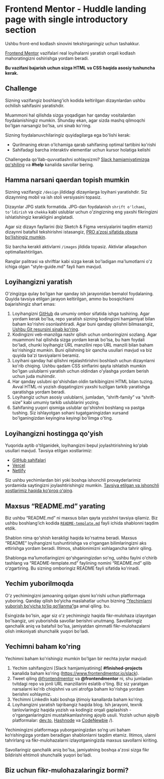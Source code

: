 # Frontend Mentor - Huddle landing page with single introductory section

Ushbu front-end kodlash sinovini tekshirganingiz uchun tashakkur.

[Frontend Mentor](https://www.frontendmentor.io) vazifalari real loyihalarni yaratish orqali kodlash mahoratingizni oshirishga yordam beradi.

**Bu vazifani bajarish uchun sizga HTML va CSS haqida asosiy tushuncha kerak.**

## Challenge

Sizning vazifangiz boshlang'ich kodida keltirilgan dizaynlardan ushbu ochilish sahifasini yaratishdir.

Muammoni hal qilishda sizga yoqadigan har qanday vositalardan foydalanishingiz mumkin. Shunday ekan, agar sizda mashq qilmoqchi bo'lgan narsangiz bo'lsa, uni sinab ko'ring.

Sizning foydalanuvchilaringiz quyidagilarga ega bo'lishi kerak:

- Qurilmaning ekran o'lchamiga qarab sahifaning optimal tartibini ko'rishi
- Sahifadagi barcha interaktiv elementlar uchun kursor holatiga kelishi

Challengeda qo'llab-quvvatlashni xohlaysizmi? [Slack hamjamiyatimizga qoʻshiling](https://www.frontendmentor.io/slack) va **#help** kanalida savollar bering.

## Hamma narsani qaerdan topish mumkin

Sizning vazifangiz `/design` jildidagi dizaynlarga loyihani yaratishdir. Siz dizaynning mobil va ish stoli versiyasini topasiz.

Dizaynlar JPG statik formatida. JPG-dan foydalanish `shrift o'lchami`, `to'ldirish` va `chekka` kabi uslublar uchun o'zingizning eng yaxshi fikringizni ishlatishingiz kerakligini anglatadi.

Agar siz dizayn fayllarini (biz Sketch & Figma versiyalarini taqdim etamiz) dizaynni batafsil tekshirishni istasangiz, [PRO aʼzosi sifatida obuna boʻlishingiz mumkin](https://www.frontendmentor.io/pro).

Siz barcha kerakli aktivlarni `/images` jildida topasiz. Aktivlar allaqachon optimallashtirilgan.

Ranglar palitrasi va shriftlar kabi sizga kerak bo'ladigan ma'lumotlarni o'z ichiga olgan "style-guide.md" fayli ham mavjud.

## Loyihangizni yaratish

O'zingizga qulay bo'lgan har qanday ish jarayonidan bemalol foydalaning. Quyida tavsiya etilgan jarayon keltirilgan, ammo bu bosqichlarni bajarishingiz shart emas:

1. Loyihangizni [GitHub](https://github.com/) da umumiy ombor sifatida ishga tushiring. Agar yordam kerak bo'lsa, repo yaratish sizning kodingizni hamjamiyat bilan baham ko'rishni osonlashtiradi. Agar buni qanday qilishni bilmasangiz, [Ushbu Git resursini sinab koʻring](https://try.github.io/).
2. Kodingizni veb-manzilga nashr qilish uchun omboringizni sozlang. Agar muammoni hal qilishda sizga yordam kerak bo'lsa, bu ham foydali bo'ladi, chunki loyihangiz URL manzilini repo URL manzili bilan baham ko'rishingiz mumkin. Buni qilishning bir qancha usullari mavjud va biz quyida ba'zi tavsiyalarni beramiz.
3. Loyihani qanday hal qilishni rejalashtirishni boshlash uchun dizaynlarni ko'rib chiqing. Ushbu qadam CSS sinflarini qayta ishlatish mumkin bo'lgan uslublarni yaratish uchun oldindan o'ylashga yordam berish uchun juda muhimdir.
4. Har qanday uslubni qo'shishdan oldin tarkibingizni HTML bilan tuzing. Avval HTML-ni yozish diqqatingizni yaxshi tuzilgan tarkib yaratishga qaratishga yordam beradi.
5. Loyihangiz uchun asosiy uslublarni, jumladan, “shrift-family” va “shrift-size” kabi umumiy tarkib uslublarini yozing.
6. Sahifaning yuqori qismiga uslublar qo'shishni boshlang va pastga tushing. Siz ishlayotgan sohani tugatganingizdan xursand bo'lganingizdan keyingina keyingi bo'limga o'ting.

## Loyihangizni hostingga qo'yish

Yuqorida aytib o'tilganidek, loyihangizni bepul joylashtirishning ko'plab usullari mavjud. Tavsiya etilgan xostlarimiz:

- [GitHub sahifalari](https://pages.github.com/)
- [Vercel](https://vercel.com/)
- [Netlify](https://www.netlify.com/)

Siz ushbu yechimlardan biri yoki boshqa ishonchli provayderlarimiz yordamida saytingizni joylashtirishingiz mumkin. [Tavsiya etilgan va ishonchli xostlarimiz haqida koʻproq oʻqing](https://medium.com/frontend-mentor/frontend-mentor-trusted-hosting-providers-bf000dfebe).

## Maxsus “README.md” yarating

Biz ushbu “README.md” ni maxsus bilan qayta yozishni tavsiya qilamiz. Biz ushbu boshlang‘ich kodida [`README-template.md`](./README-template.md) fayli ichida shablonni taqdim etdik.

Shablon nima qo'shish kerakligi haqida ko'rsatma beradi. Maxsus “README” loyihangizni tushuntirishga va o‘rgangan bilimlaringizni aks ettirishga yordam beradi. Iltimos, shablonimizni xohlagancha tahrir qiling.

Shablonga maʼlumotlaringizni qoʻshganingizdan soʻng, ushbu faylni oʻchirib tashlang va “README-template.md” faylining nomini “README.md” qilib oʻzgartiring. Bu sizning omboringiz README fayli sifatida ko'rinadi.

## Yechim yuborilmoqda

O'z yechimingizni jamoaning qolgan qismi ko'rishi uchun platformaga yuboring. Qanday qilish bo‘yicha maslahatlar uchun bizning [“Yechimlarni yuborish bo‘yicha to‘liq qo‘llanma”](https://medium.com/frontend-mentor/a-complete-guide-to-submitting-solutions-on-frontend-mentor-ac6384162248)ga amal qiling. bu.

Esingizda bo'lsin, agar siz o'z yechimingiz haqida fikr-mulohaza izlayotgan bo'lsangiz, uni yuborishda savollar berishni unutmang. Savollaringiz qanchalik aniq va batafsil bo'lsa, jamiyatdan qimmatli fikr-mulohazalarni olish imkoniyati shunchalik yuqori bo'ladi.

## Yechimni baham ko'ring

Yechimni baham ko'rishingiz mumkin bo'lgan bir nechta joylar mavjud:

1. Yechim sahifangizni [Slack hamjamiyatining] **#finished-projects** kanalida baham ko'ring (https://www.frontendmentor.io/slack).
2. Tweet qiling [@frontendmentor](https://twitter.com/frontendmentor) va **@frontendmentor** ni, shu jumladan tvitdagi repo va jonli URL manzillarini eslatib o'ting. Biz siz yaratgan narsalarni ko'rib chiqishni va uni atrofga baham ko'rishga yordam berishni xohlaymiz.
3. Yechimni LinkedIn kabi boshqa ijtimoiy kanallarda baham ko'ring.
4. Loyihangizni yaratish tajribangiz haqida blog. Ish jarayoni, texnik tanlovlaringiz haqida yozish va kodingiz orqali gaplashish - o'rganganlaringizni mustahkamlashning ajoyib usuli. Yozish uchun ajoyib platformalar: [dev.to](https://dev.to/), [Hashnode](https://hashnode.com/) va [CodeNewbie](https://community.codenewbie.org) /).

Yechimingizni platformaga yuborganingizdan so‘ng uni baham ko‘rishingizga yordam beradigan shablonlarni taqdim etamiz. Iltimos, ularni tahrirlang va fikr-mulohazalarni izlayotganingizda maxsus savollarni kiriting.

Savollaringiz qanchalik aniq bo'lsa, jamiyatning boshqa a'zosi sizga fikr bildirishi ehtimoli shunchalik yuqori bo'ladi.

## Biz uchun fikr-mulohazalaringiz bormi?
